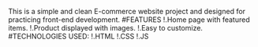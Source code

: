 This is a simple and clean E-commerce website project and designed for practicing front-end development.
#FEATURES
!.Home page with featured items.
!.Product displayed with images.
!.Easy to customize.
#TECHNOLOGIES USED:
!.HTML
!.CSS
!.JS
